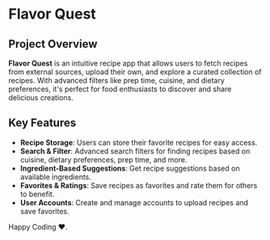 # Flavor Quest

## Project Overview

**Flavor Quest** is an intuitive recipe app that allows users to fetch recipes from external sources, upload their own, and explore a curated collection of recipes. With advanced filters like prep time, cuisine, and dietary preferences, it's perfect for food enthusiasts to discover and share delicious creations.

## Key Features

- **Recipe Storage**: Users can store their favorite recipes for easy access.
- **Search & Filter**: Advanced search filters for finding recipes based on cuisine, dietary preferences, prep time, and more.
- **Ingredient-Based Suggestions**: Get recipe suggestions based on available ingredients.
- **Favorites & Ratings**: Save recipes as favorites and rate them for others to benefit.
- **User Accounts**: Create and manage accounts to upload recipes and save favorites.

Happy Coding ❤️.